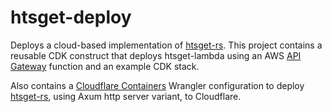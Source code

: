 # htsget-deploy

Deploys a cloud-based implementation of [htsget-rs]. This project contains a reusable CDK construct that deploys
htsget-lambda using an AWS [API Gateway][aws-api-gateway] function and an example CDK stack.

Also contains a [Cloudflare Containers][cloudflare-containers] Wrangler configuration to deploy [htsget-rs], using Axum http server variant, to Cloudflare.


[htsget-rs]: https://github.com/umccr/htsget-rs
[cloudflare-containers]: https://developers.cloudflare.com/containers/
[aws-api-gateway]: https://docs.aws.amazon.com/apigateway/latest/developerguide/http-api-develop-integrations-lambda.html

